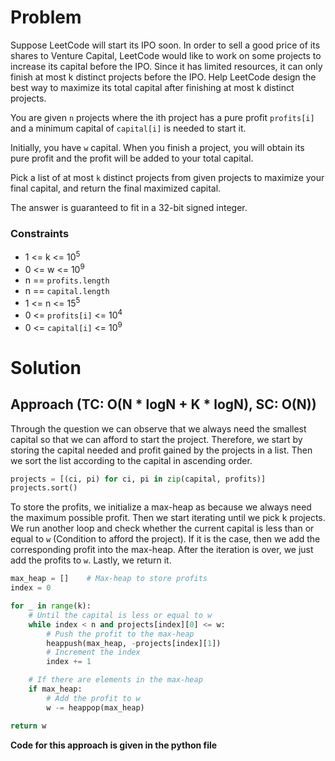 # Problem
Suppose LeetCode will start its IPO soon. In order to sell a good price of its shares to Venture Capital, LeetCode would like to work on some projects to increase its capital before the IPO. Since it has limited resources, it can only finish at most k distinct projects before the IPO. Help LeetCode design the best way to maximize its total capital after finishing at most k distinct projects.

You are given `n` projects where the ith project has a pure profit `profits[i]` and a minimum capital of `capital[i]` is needed to start it.

Initially, you have `w` capital. When you finish a project, you will obtain its pure profit and the profit will be added to your total capital.

Pick a list of at most `k` distinct projects from given projects to maximize your final capital, and return the final maximized capital.

The answer is guaranteed to fit in a 32-bit signed integer.

### Constraints
- 1 <= k <= 10<sup>5</sup>
- 0 <= w <= 10<sup>9</sup>
- n == `profits.length`
- n == `capital.length`
- 1 <= n <= 15<sup>5</sup>
- 0 <= `profits[i]` <= 10<sup>4</sup>
- 0 <= `capital[i]` <= 10<sup>9</sup>

# Solution
## Approach (TC: O(N * logN + K * logN), SC: O(N))
Through the question we can observe that we always need the smallest capital so that we can afford to start the project. Therefore, we start by storing the capital needed and profit gained by the projects in a list. Then we sort the list according to the capital in ascending order. 

```python
projects = [(ci, pi) for ci, pi in zip(capital, profits)]
projects.sort()
```

To store the profits, we initialize a max-heap as because we always need the maximum possible profit. Then we start iterating until we pick k projects. We run another loop and check whether the current capital is less than or equal to `w` (Condition to afford the project). If it is the case, then we add the corresponding profit into the max-heap. After the iteration is over, we just add the profits to `w`. Lastly, we return it. 

```python
max_heap = []    # Max-heap to store profits
index = 0

for _ in range(k):
    # Until the capital is less or equal to w
    while index < n and projects[index][0] <= w:
        # Push the profit to the max-heap
        heappush(max_heap, -projects[index][1])
        # Increment the index
        index += 1

    # If there are elements in the max-heap
    if max_heap:
        # Add the profit to w
        w -= heappop(max_heap)

return w
```

**Code for this approach is given in the python file**